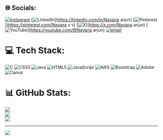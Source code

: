 
## 🌐 Socials:
[![Instagram](https://img.shields.io/badge/Instagram-%23E4405F.svg?logo=Instagram&logoColor=white)](https://instagram.com/_nayana_arjun_) [![LinkedIn](https://img.shields.io/badge/LinkedIn-%230077B5.svg?logo=linkedin&logoColor=white)](https://linkedin.com/in/Nayana arjun) [![Pinterest](https://img.shields.io/badge/Pinterest-%23E60023.svg?logo=Pinterest&logoColor=white)](https://pinterest.com/Nayana s v) [![X](https://img.shields.io/badge/X-black.svg?logo=X&logoColor=white)](https://x.com/Nayana arjun) [![YouTube](https://img.shields.io/badge/YouTube-%23FF0000.svg?logo=YouTube&logoColor=white)](https://youtube.com/@Nayana arjun) [![email](https://img.shields.io/badge/Email-D14836?logo=gmail&logoColor=white)](mailto:nayanarjunsvd@gmail.com) 

# 💻 Tech Stack:
![C](https://img.shields.io/badge/c-%2300599C.svg?style=for-the-badge&logo=c&logoColor=white) ![CSS3](https://img.shields.io/badge/css3-%231572B6.svg?style=for-the-badge&logo=css3&logoColor=white) ![Java](https://img.shields.io/badge/java-%23ED8B00.svg?style=for-the-badge&logo=openjdk&logoColor=white) ![HTML5](https://img.shields.io/badge/html5-%23E34F26.svg?style=for-the-badge&logo=html5&logoColor=white) ![JavaScript](https://img.shields.io/badge/javascript-%23323330.svg?style=for-the-badge&logo=javascript&logoColor=%23F7DF1E) ![AWS](https://img.shields.io/badge/AWS-%23FF9900.svg?style=for-the-badge&logo=amazon-aws&logoColor=white) ![Bootstrap](https://img.shields.io/badge/bootstrap-%238511FA.svg?style=for-the-badge&logo=bootstrap&logoColor=white) ![Adobe](https://img.shields.io/badge/adobe-%23FF0000.svg?style=for-the-badge&logo=adobe&logoColor=white) ![Canva](https://img.shields.io/badge/Canva-%2300C4CC.svg?style=for-the-badge&logo=Canva&logoColor=white)
# 📊 GitHub Stats:
![](https://github-readme-stats.vercel.app/api?username=nayanasv-wq&theme=gotham&hide_border=false&include_all_commits=true&count_private=true)<br/>
![](https://nirzak-streak-stats.vercel.app/?user=nayanasv-wq&theme=gotham&hide_border=false)<br/>
![](https://github-readme-stats.vercel.app/api/top-langs/?username=nayanasv-wq&theme=gotham&hide_border=false&include_all_commits=true&count_private=true&layout=compact)

---
[![](https://visitcount.itsvg.in/api?id=nayanasv-wq&icon=0&color=0)](https://visitcount.itsvg.in)

